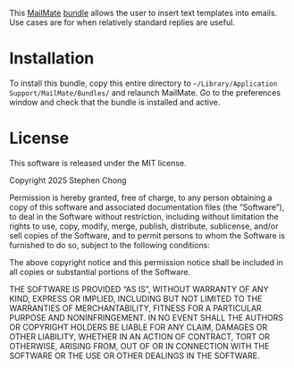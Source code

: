This [MailMate](https://freron.com/) [bundle](https://github.com/mailmate/mailmate_manual/wiki/Bundles) allows the user to insert text templates into emails. Use cases are for when relatively standard replies are useful.

# Installation

To install this bundle, copy this entire directory to `~/Library/Application Support/MailMate/Bundles/` and relaunch MailMate. Go to the preferences window and check that the bundle is installed and active.

# License

This software is released under the MIT license.

Copyright 2025 Stephen Chong

Permission is hereby granted, free of charge, to any person obtaining a copy of this software and associated documentation files (the “Software”), to deal in the Software without restriction, including without limitation the rights to use, copy, modify, merge, publish, distribute, sublicense, and/or sell copies of the Software, and to permit persons to whom the Software is furnished to do so, subject to the following conditions:

The above copyright notice and this permission notice shall be included in all copies or substantial portions of the Software.

THE SOFTWARE IS PROVIDED “AS IS”, WITHOUT WARRANTY OF ANY KIND, EXPRESS OR IMPLIED, INCLUDING BUT NOT LIMITED TO THE WARRANTIES OF MERCHANTABILITY, FITNESS FOR A PARTICULAR PURPOSE AND NONINFRINGEMENT. IN NO EVENT SHALL THE AUTHORS OR COPYRIGHT HOLDERS BE LIABLE FOR ANY CLAIM, DAMAGES OR OTHER LIABILITY, WHETHER IN AN ACTION OF CONTRACT, TORT OR OTHERWISE, ARISING FROM, OUT OF OR IN CONNECTION WITH THE SOFTWARE OR THE USE OR OTHER DEALINGS IN THE SOFTWARE.